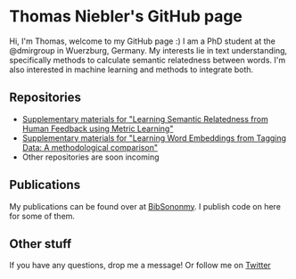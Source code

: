 # Thomas Niebler's GitHub page

Hi, I'm Thomas, welcome to my GitHub page :) I am a PhD student at the @dmirgroup in Wuerzburg, Germany. My interests lie in text understanding, specifically methods to calculate semantic relatedness between words. I'm also interested in machine learning and methods to integrate both.

## Repositories
* [Supplementary materials for "Learning Semantic Relatedness from Human Feedback using Metric Learning"](http://thomasniebler.github.io/semantics-metriclearning)
* [Supplementary materials for "Learning Word Embeddings from Tagging Data: A methodological comparison"](https://thomasniebler.github.io/semantics-tagembeddings)
* Other repositories are soon incoming

## Publications
My publications can be found over at [BibSononmy](https://www.bibsonomy.org/user/thoni/myown). I publish code on here for some of them.

## Other stuff
If you have any questions, drop me a message! Or follow me on [Twitter](https://twitter.com/ThomasNiebler)


